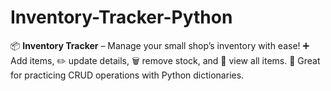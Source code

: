 # Inventory-Tracker-Python
📦 **Inventory Tracker** – Manage your small shop’s inventory with ease!   ➕ Add items, ✏️ update details, 🗑️ remove stock, and 📄 view all items.   🧠 Great for practicing CRUD operations with Python dictionaries.
